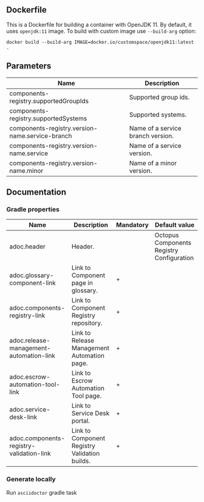 ## Dockerfile

This is a Dockerfile for building a container with OpenJDK 11.
By default, it uses `openjdk:11` image.
To build with custom image use `--build-arg` option:

``
docker build --build-arg IMAGE=docker.io/customspace/openjdk11:latest .
``

## Parameters

| Name                                            | Description                       |
|-------------------------------------------------|-----------------------------------|
| components-registry.supportedGroupIds           | Supported group ids.              |
| components-registry.supportedSystems            | Supported systems.                |
| components-registry.version-name.service-branch | Name of a service branch version. |
| components-registry.version-name.service        | Name of a service version.        |
| components-registry.version-name.minor          | Name of a minor version.          |

## Documentation

### Gradle properties

| Name                                     | Description                                   | Mandatory | Default value                             |
|------------------------------------------|-----------------------------------------------|-----------|-------------------------------------------|
| adoc.header                              | Header.                                       |           | Octopus Components Registry Configuration |
| adoc.glossary-component-link             | Link to Component page in glossary.           | +         |                                           |
| adoc.components-registry-link            | Link to Component Registry repository.        | +         |                                           |
| adoc.release-management-automation-link  | Link to Release Management Automation page.   | +         |                                           |
| adoc.escrow-automation-tool-link         | Link to Escrow Automation Tool page.          | +         |                                           |
| adoc.service-desk-link                   | Link to Service Desk portal.                  | +         |                                           |
| adoc.components-registry-validation-link | Link to Component Registry Validation builds. | +         |                                           |


### Generate locally

Run `asciidoctor` gradle task